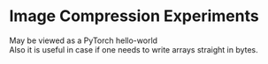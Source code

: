 # Image Compression Experiments
May be viewed as a PyTorch hello-world<br>
Also it is useful in case if one needs to write arrays straight in bytes.
